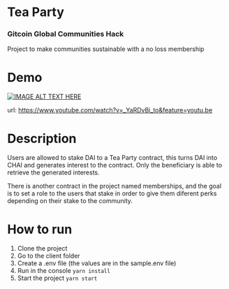 # Tea Party
### Gitcoin Global Communities Hack
Project to make communities sustainable with a no loss membership

# Demo

[![IMAGE ALT TEXT HERE](http://img.youtube.com/vi/_YaRDvBi_to/0.jpg)](http://www.youtube.com/watch?v=_YaRDvBi_to)

url: https://www.youtube.com/watch?v=_YaRDvBi_to&feature=youtu.be

# Description

Users are allowed to stake DAI to a Tea Party contract, this turns DAI into CHAI and generates interest to the contract. Only the beneficiary is able to retrieve the generated interests.

There is another contract in the project named memberships, and the goal is to set a role to the users that stake in order to give them diferent perks depending on their stake to the community.

# How to run

1. Clone the project
2. Go to the client folder
3. Create a .env file (the values are in the sample.env file)
4. Run in the console `yarn install` 
5. Start the project `yarn start`

